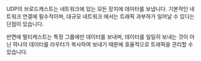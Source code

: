 UDP의 브로드캐스트는 네트워크에 있는 모든 장치에 데이터를 보냅니다. 기본적인 네트워크 연결에 필수적이며, 대규모 네트워크 에서는 트래픽 과부하가 일어날 수 있다는 단점이 있습니다.

반면에 멀티캐스트는 특정 그룹에만 데이터를 보내며, 데이터를 일일히 보내는 것이 아닌 하나의 데이터를 라우터가 복사하여 보내기 때문에 효율적으로 트래픽을 관리할 수 있습니다.

